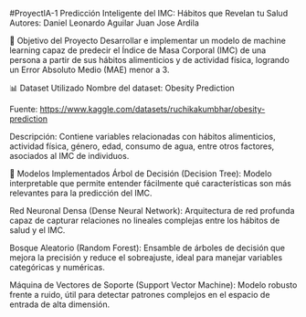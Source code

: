 #ProyectIA-1
Predicción Inteligente del IMC: Hábitos que Revelan tu Salud
Autores:
Daniel Leonardo Aguilar
Juan Jose Ardila

🎯 Objetivo del Proyecto
Desarrollar e implementar un modelo de machine learning capaz de predecir el Índice de Masa Corporal (IMC) de una persona a partir de sus hábitos alimenticios y de actividad física, logrando un Error Absoluto Medio (MAE) menor a 3.

📊 Dataset Utilizado
Nombre del dataset: Obesity Prediction

Fuente: https://www.kaggle.com/datasets/ruchikakumbhar/obesity-prediction

Descripción: Contiene variables relacionadas con hábitos alimenticios, actividad física, género, edad, consumo de agua, entre otros factores, asociados al IMC de individuos.

🤖 Modelos Implementados
Árbol de Decisión (Decision Tree):
Modelo interpretable que permite entender fácilmente qué características son más relevantes para la predicción del IMC.

Red Neuronal Densa (Dense Neural Network):
Arquitectura de red profunda capaz de capturar relaciones no lineales complejas entre los hábitos de salud y el IMC.

Bosque Aleatorio (Random Forest): 
Ensamble de árboles de decisión que mejora la precisión y reduce el sobreajuste, ideal para manejar variables categóricas y numéricas.

Máquina de Vectores de Soporte (Support Vector Machine):
Modelo robusto frente a ruido, útil para detectar patrones complejos en el espacio de entrada de alta dimensión.
